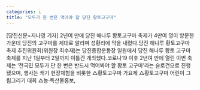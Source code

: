 ```yaml
---
categories: i
title: "모두가 한 번은 먹어야 할 당진 황토고구마"
---
```

[당진신문=지나영 기자] 2년여 만에 당진 해나루 황토고구마 축제가 4만여 명이 방문한 가운데 당진의 고구마를 제대로 알리며 성황리에 막을 내렸다.당진 해나루 황토고구마 축제 추진위원회(위원장 최수재)는 당진종합운동장 일원에서 당진 해나루 황토 고구마 축제를 지난 1일부터 2일까지 이틀간 개최했다.코로나19 이후 2년여 만에 열린 이번 축제는 ‘전국민 모두가 단 한 번은 반드시 먹어봐야 할 황토 고구마’라는 슬로건으로 진행됐으며, 행사는 캐기 현장체험을 비롯한 △황토고구마 가요제 △황토고구마 어린이 그림그리기 대회 △농·특산물홍보,